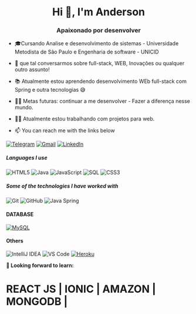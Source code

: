<h1 align="center">Hi 👋, I'm Anderson</h1>
<h3 align="center">Apaixonado por desenvolver</h3>

- 🎓Cursando Analise e desenvolvimento de sistemas - Universidade Metodista de São Paulo e Engenharia de software - UNICID
- :speech_balloon: que tal conversarmos sobre full-stack, WEB, Inovações ou qualquer outro assunto!
- 📚 Atualmente estou aprendendo desenvolvimento WEb full-stack com Spring e outra tecnologias 😅
- 💪🏼 Metas futuras: continuar a me desenvolver - Fazer a diferença nesse mundo.
- 👨‍💻 Atualmente estou trabalhando com projetos para web.

- :mailbox: You can reach me with the links below

[![Telegram](https://img.shields.io/badge/-TELEGRAM-2CA5E0?style=for-the-badge&logo=telegram&logoColor=white)](https://t.me/AndersonCavalcanti)
[![Gmail](https://img.shields.io/badge/-GMAIL-D14836?style=for-the-badge&logo=gmail&logoColor=white)](mailto:ContatoAndersonCavalcanti@gmail.com)
[![LinkedIn](https://img.shields.io/badge/-LINKEDIN-0077B5?style=for-the-badge&logo=linkedin&logoColor=white)](https://www.linkedin.com/in/anderson-macedo-513a34115/)


##### Languages I use


![HTML5](https://img.shields.io/badge/-HTML5-000000?style=flat&logo=html5)
![Java](https://img.shields.io/badge/-Java-000000?style=flat&logo=java)
![JavaScript](https://img.shields.io/badge/-JavaScript-000000?style=flat&logo=javascript)
![SQL](https://img.shields.io/badge/-SQL-000000?style=flat&logo=postgresql)
![CSS3](https://img.shields.io/badge/-CSS3-%231572B6?style=flat-square&logo=css3)


##### Some of the technologies I have worked with

![Git](https://img.shields.io/badge/-Git-222222?style=flat&logo=git&logoColor=F05032)
![GitHub](https://img.shields.io/badge/-GitHub-222222?style=flat&logo=github&logoColor=181717)
![Java Spring](https://img.shields.io/badge/-Spring-222222?style=flat&logo=spring&logoColor=6DB33F)

#### DATABASE

[![MySQL](https://img.shields.io/badge/-MySQL-black?style=flat-square&logo=mysql&link=https://github.com/LuizCarlosAbbott/)](https://github.com/LuizCarlosAbbott/)


#### Others

![IntelliJ IDEA](http://img.shields.io/badge/-IntelliJ%20IDEA-000000?style=flat-square&logo=intellij-idea&logoColor=ffffff)
![VS Code](http://img.shields.io/badge/-VS%20Code-007ACC?style=flat-square&logo=visual-studio-code&logoColor=ffffff)
[![Heroku](https://img.shields.io/badge/-Heroku-430098?style=flat-square&logo=heroku&link=https://github.com/LuizCarlosAbbott/)](https://github.com/LuizCarlosAbbott/)

**🌱 Looking forward to learn:**
<h1>REACT JS | IONIC | AMAZON | MONGODB | </h1>

